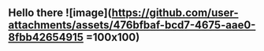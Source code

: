 ## Hello there ![image](https://github.com/user-attachments/assets/476bfbaf-bcd7-4675-aae0-8fbb42654915 =100x100)


<!--
**Brain-Wash-Josh/Brain-Wash-Josh** is a ✨ _special_ ✨ repository because its `README.md` (this file) appears on your GitHub profile.

Here are some ideas to get you started:

- 🔭 I’m currently working on ...
- 🌱 I’m currently learning ...
- 👯 I’m looking to collaborate on ...
- 🤔 I’m looking for help with ...
- 💬 Ask me about ...
- 📫 How to reach me: ...
- 😄 Pronouns: ...
- ⚡ Fun fact: ...
-->
